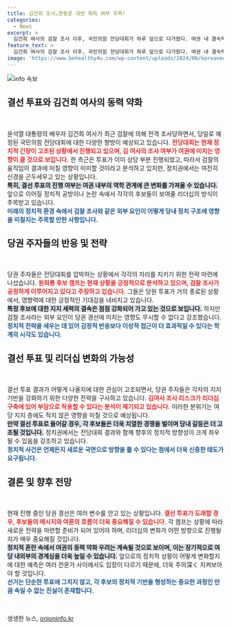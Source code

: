 ```yaml
---
title: 김건희 조사…한동훈 과반 획득 여부 주목!
categories:
  - News
excerpt: >
  김건희 여사의 검찰 조사 이후, 국민의힘 전당대회가 하루 앞으로 다가왔다. 여권 내 결속력이 강한 가운데, 결선 투표로 이어질 가능성과 여사의 조사 리스크가 당권 주자들에게 미칠 영향이 주목받고 있다.
feature_text: >
  김건희 여사의 검찰 조사 이후, 국민의힘 전당대회가 하루 앞으로 다가왔다. 여권 내 결속력이 강한 가운데, 결선 투표로 이어질 가능성과 여사의 조사 리스크가 당권 주자들에게 미칠 영향이 주목받고 있다.
image: 'https://www.behealthy4u.com/wp-content/uploads/2024/06/koreanews.jpg'
---
```


<p><img src="https://www.behealthy4u.com/wp-content/uploads/2024/06/koreanews.jpg" alt="info 속보" /></p>

<h2 data-ke-size="size26">결선 투표와 김건희 여사의 동력 약화</h2>

<p data-ke-size="size16">&nbsp;</p>

<p>윤석열 대통령의 배우자 김건희 여사가 최근 검찰에 의해 전격 조사당하면서, 당일로 예정된 국민의힘 전당대회에 대한 다양한 향방이 예상되고 있습니다. <b><span style="color: #ee2323;">전당대회는 현재 정치적 긴장이 고조된 상황에서 진행되고 있으며, 김 여사의 조사 여부가 여권에 미치는 영향이 클 것으로 보입니다.</span></b> 한 측근은 투표가 이미 상당 부분 진행되었고, 따라서 검찰의 움직임이 결과에 미칠 영향이 미미할 것이라고 분석하고 있지만, 정치권에서는 여전히 신경을 곤두세우고 있는 상황입니다. 
<br>
<b><span style="background-color: #21538527;">특히, 결선 투표의 진행 여부는 여권 내부의 역학 관계에 큰 변화를 가져올 수 있습니다.</span></b> 앞으로 이어질 정치적 공방이나 논란 속에서 각각의 후보들이 보여줄 리더십의 방식이 주목받고 있습니다.
<br>
<b><span style="color: #1a5490;">미래의 정치적 환경 속에서 검찰 조사와 같은 외부 요인이 어떻게 당내 정치 구조에 영향을 미칠지는 주목할 만한 사항입니다.</span></b></p>

<h2 data-ke-size="size26">당권 주자들의 반응 및 전략</h2>

<p data-ke-size="size16">&nbsp;</p>

<p>당권 주자들은 전당대회를 압박하는 상황에서 각각의 자리를 지키기 위한 전략 마련에 나섰습니다. <b><span style="color: #ee2323;">원희룡 후보 캠프는 현재 상황을 긍정적으로 분석하고 있으며, 검찰 조사가 공정하게 이루어지고 있다고 주장하고 있습니다.</span></b> 그들은 당원 투표가 거의 종료된 상황에서, 영향력에 대한 긍정적인 기대감을 내비치고 있습니다.
<br>
<b><span style="background-color: #21538527;">특정 후보에 대한 지지 세력의 결속은 점점 강화되어 가고 있는 것으로 보입니다.</span></b> 하지만 검찰 조사라는 외부 요인이 당권 경선에 미치는 영향도 무시할 수 없다고 강조했습니다.
<br>
<b><span style="color: #1a5490;">정치적 전략을 세우는 데 있어 감정적 반응보다 이성적 접근이 더 효과적일 수 있다는 학계의 시각도 있습니다.</span></b></p>

<h2 data-ke-size="size26">결선 투표 및 리더십 변화의 가능성</h2>

<p data-ke-size="size16">&nbsp;</p>

<p>결선 투표 결과가 어떻게 나올지에 대한 관심이 고조되면서, 당권 주자들은 각자의 지지 기반을 강화하기 위한 다양한 전략을 구사하고 있습니다. <b><span style="color: #ee2323;">김여사 조사 리스크가 리더십 구축에 있어 부담으로 작용할 수 있다는 분석이 제기되고 있습니다.</span></b> 이러한 분위기는 여당 지지 층에도 적지 않은 영향을 미칠 것으로 예상됩니다.
<br>
<b><span style="background-color: #21538527;">만약 결선 투표로 들어갈 경우, 각 후보들은 더욱 치열한 경쟁을 벌이며 당내 갈등은 더 고조될 것입니다.</span></b> 정치권에서는 전당대회 결과와 함께 향후의 정치적 방향성이 크게 좌우될 수 있음을 강조하고 있습니다.
<br>
<b><span style="color: #1a5490;">정치적 사건은 언제든지 새로운 국면으로 방향을 틀 수 있다는 점에서 더욱 신중한 태도가 요구됩니다.</span></b></p>

<h2 data-ke-size="size26">결론 및 향후 전망</h2>

<p data-ke-size="size16">&nbsp;</p>

<p>현재 진행 중인 당권 경선은 여러 변수를 안고 있는 상황입니다. <b><span style="color: #ee2323;">결선 투표가 도래할 경우, 후보들의 메시지와 여론의 흐름이 더욱 중요해질 수 있습니다.</span></b> 각 캠프는 상황에 따라 새로운 전략을 마련할 준비가 되어 있어야 하며, 리더십의 변화가 어떤 방향으로 진행될지가 매우 중요해질 것입니다.
<br>
<b><span style="background-color: #21538527;">정치적 혼란 속에서 여권의 동력 약화 우려는 계속될 것으로 보이며, 이는 장기적으로 여당 내외부의 경계심을 더욱 높일 수 있습니다.</span></b> 앞으로의 정치적 상황이 어떻게 변화할지에 대한 예측은 여러 전문가 사이에서도 입장이 다르기 때문에, 더욱 주의深く 지켜보아야 할 것입니다.
<br>
<b><span style="color: #1a5490;">선거는 단순한 투표에 그치지 않고, 각 후보의 정치적 기반을 형성하는 중요한 과정인 만큼 속일 수 없는 진실이 존재합니다.</span></b></p>

<p data-ke-size="size16">&nbsp;</p>
생생한 뉴스, <a href="https://onioninfo.kr" rel="dofollow">onioninfo.kr</a>


